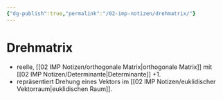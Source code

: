 ```yaml
---
{"dg-publish":true,"permalink":"/02-imp-notizen/drehmatrix/"}
---
```


# Drehmatrix
- reelle, [[02 IMP Notizen/orthogonale Matrix|orthogonale Matrix]] mit [[02 IMP Notizen/Determinante|Determinante]] +1. 
- repräsentiert Drehung eines Vektors im [[02 IMP Notizen/euklidischer Vektorraum|euklidischen Raum]].


